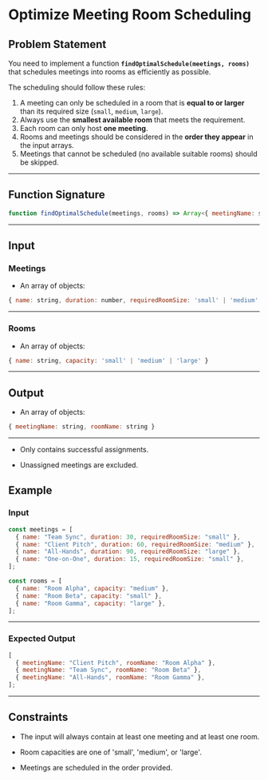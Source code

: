 # Optimize Meeting Room Scheduling

## Problem Statement

You need to implement a function **`findOptimalSchedule(meetings, rooms)`** that schedules meetings into rooms as efficiently as possible.

The scheduling should follow these rules:

1. A meeting can only be scheduled in a room that is **equal to or larger** than its required size (`small`, `medium`, `large`).
2. Always use the **smallest available room** that meets the requirement.
3. Each room can only host **one meeting**.
4. Rooms and meetings should be considered in the **order they appear** in the input arrays.
5. Meetings that cannot be scheduled (no available suitable rooms) should be skipped.

---

## Function Signature

```javascript
function findOptimalSchedule(meetings, rooms) => Array<{ meetingName: string, roomName: string }>
```

---

## Input

### Meetings

- An array of objects:

```javascript
{ name: string, duration: number, requiredRoomSize: 'small' | 'medium' | 'large' }
```

---

### Rooms

- An array of objects:

```javascript
{ name: string, capacity: 'small' | 'medium' | 'large' }
```

---

## Output

- An array of objects:

```javascript
{ meetingName: string, roomName: string }
```

---

- Only contains successful assignments.

- Unassigned meetings are excluded.

## Example

### Input

```javascript
const meetings = [
  { name: "Team Sync", duration: 30, requiredRoomSize: "small" },
  { name: "Client Pitch", duration: 60, requiredRoomSize: "medium" },
  { name: "All-Hands", duration: 90, requiredRoomSize: "large" },
  { name: "One-on-One", duration: 15, requiredRoomSize: "small" },
];

const rooms = [
  { name: "Room Alpha", capacity: "medium" },
  { name: "Room Beta", capacity: "small" },
  { name: "Room Gamma", capacity: "large" },
];
```

---

### Expected Output

```javascript
[
  { meetingName: "Client Pitch", roomName: "Room Alpha" },
  { meetingName: "Team Sync", roomName: "Room Beta" },
  { meetingName: "All-Hands", roomName: "Room Gamma" },
];
```

---

## Constraints

- The input will always contain at least one meeting and at least one room.

- Room capacities are one of 'small', 'medium', or 'large'.

- Meetings are scheduled in the order provided.
